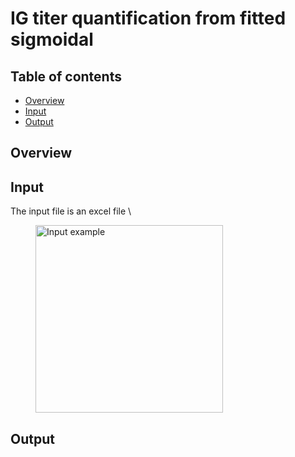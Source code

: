 # IG titer quantification from fitted sigmoidal

## Table of contents
* [Overview](#Overview)
* [Input](#Input)
* [Output](#Output)

## Overview


## Input
The input file is an excel file \
<figure>
<img src="https://github.com/gorkaLasso/Ig_titer_sigmoid_fit/blob/master/Images/input.png" width="300" align="center" title="Input example"/>
</figure>

## Output

